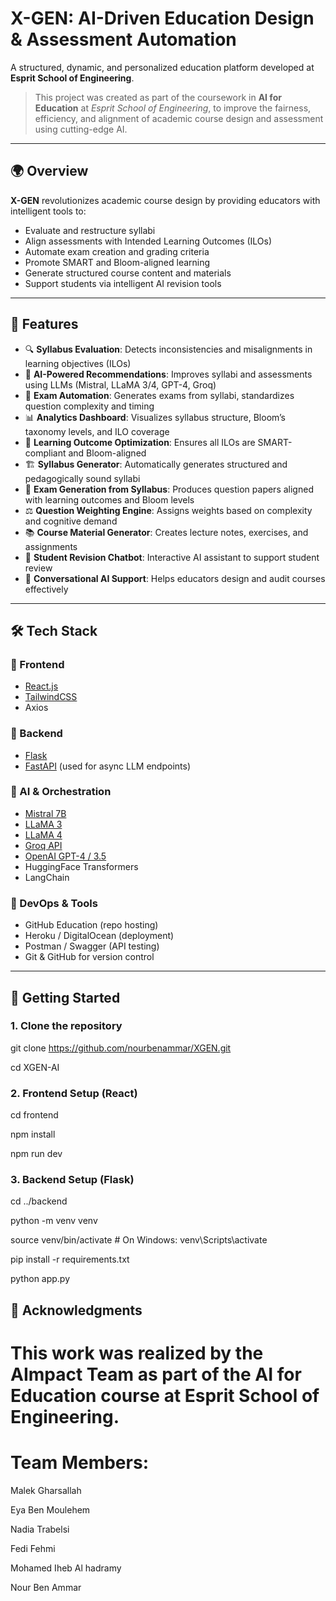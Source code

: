 # X-GEN: AI-Driven Education Design & Assessment Automation

A structured, dynamic, and personalized education platform developed at **Esprit School of Engineering**.

> This project was created as part of the coursework in **AI for Education** at *Esprit School of Engineering*, to improve the fairness, efficiency, and alignment of academic course design and assessment using cutting-edge AI.

---

## 🌍 Overview

**X-GEN** revolutionizes academic course design by providing educators with intelligent tools to:
- Evaluate and restructure syllabi
- Align assessments with Intended Learning Outcomes (ILOs)
- Automate exam creation and grading criteria
- Promote SMART and Bloom-aligned learning
- Generate structured course content and materials
- Support students via intelligent AI revision tools

---

## 🚀 Features

- 🔍 **Syllabus Evaluation**: Detects inconsistencies and misalignments in learning objectives (ILOs)
- 🧠 **AI-Powered Recommendations**: Improves syllabi and assessments using LLMs (Mistral, LLaMA 3/4, GPT-4, Groq)
- 📝 **Exam Automation**: Generates exams from syllabi, standardizes question complexity and timing
- 📊 **Analytics Dashboard**: Visualizes syllabus structure, Bloom’s taxonomy levels, and ILO coverage
- 🎯 **Learning Outcome Optimization**: Ensures all ILOs are SMART-compliant and Bloom-aligned
- 🏗️ **Syllabus Generator**: Automatically generates structured and pedagogically sound syllabi
- 🧾 **Exam Generation from Syllabus**: Produces question papers aligned with learning outcomes and Bloom levels
- ⚖️ **Question Weighting Engine**: Assigns weights based on complexity and cognitive demand
- 📚 **Course Material Generator**: Creates lecture notes, exercises, and assignments
- 🤖 **Student Revision Chatbot**: Interactive AI assistant to support student review
- 💬 **Conversational AI Support**: Helps educators design and audit courses effectively

---

## 🛠 Tech Stack

### 🎨 Frontend
- [React.js](https://reactjs.org/)
- [TailwindCSS](https://tailwindcss.com/)
- Axios

### 🔧 Backend
- [Flask](https://flask.palletsprojects.com/)
- [FastAPI](https://fastapi.tiangolo.com/) (used for async LLM endpoints)

### 🧠 AI & Orchestration
- [Mistral 7B](https://mistral.ai/)
- [LLaMA 3](https://ai.meta.com/llama/)
- [LLaMA 4](https://llama.meta.com/)
- [Groq API](https://groq.com/)
- [OpenAI GPT-4 / 3.5](https://platform.openai.com/)
- HuggingFace Transformers
- LangChain

### 🧪 DevOps & Tools
- GitHub Education (repo hosting)
- Heroku / DigitalOcean (deployment)
- Postman / Swagger (API testing)
- Git & GitHub for version control


---

## 🚀 Getting Started

### 1. Clone the repository

git clone https://github.com/nourbenammar/XGEN.git

cd XGEN-AI
 
### 2. Frontend Setup (React)

cd frontend

npm install

npm run dev
 
### 3. Backend Setup (Flask)

cd ../backend

python -m venv venv

source venv/bin/activate  # On Windows: venv\Scripts\activate

pip install -r requirements.txt

python app.py


## 🙌 Acknowledgments

# This work was realized by the AImpact Team as part of the AI for Education course at Esprit School of Engineering.

# Team Members:

Malek Gharsallah

Eya Ben Moulehem

Nadia Trabelsi

Fedi Fehmi

Mohamed Iheb Al hadramy

Nour Ben Ammar
